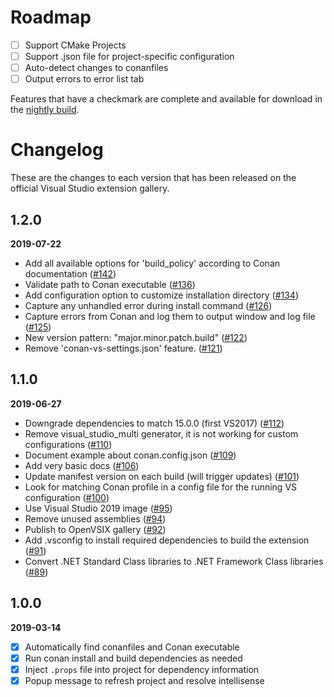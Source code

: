 # Roadmap

- [ ] Support CMake Projects
- [ ] Support .json file for project-specific configuration
- [ ] Auto-detect changes to conanfiles
- [ ] Output errors to error list tab

Features that have a checkmark are complete and available for
download in the
[nightly build](http://vsixgallery.com/extension/148ffa77-d70a-407f-892b-9ee542346862/).

# Changelog

These are the changes to each version that has been released
on the official Visual Studio extension gallery.

## 1.2.0

**2019-07-22**

- Add all available options for 'build_policy' according to Conan documentation ([#142](https://github.com/conan-io/conan-vs-extension/pull/142))
- Validate path to Conan executable ([#136](https://github.com/conan-io/conan-vs-extension/pull/136))
- Add configuration option to customize installation directory ([#134](https://github.com/conan-io/conan-vs-extension/pull/134))
- Capture any unhandled error during install command ([#126](https://github.com/conan-io/conan-vs-extension/pull/126))
- Capture errors from Conan and log them to output window and log file ([#125](https://github.com/conan-io/conan-vs-extension/pull/125))
- New version pattern: "major.minor.patch.build" ([#122](https://github.com/conan-io/conan-vs-extension/pull/122))
- Remove 'conan-vs-settings.json' feature. ([#121](https://github.com/conan-io/conan-vs-extension/pull/121))


## 1.1.0

**2019-06-27**

- Downgrade dependencies to match 15.0.0 (first VS2017) ([#112](https://github.com/conan-io/conan-vs-extension/pull/112))
- Remove visual_studio_multi generator, it is not working for custom configurations ([#110](https://github.com/conan-io/conan-vs-extension/pull/110))
- Document example about conan.config.json ([#109](https://github.com/conan-io/conan-vs-extension/pull/109))
- Add very basic docs ([#106](https://github.com/conan-io/conan-vs-extension/pull/106))
- Update manifest version on each build (will trigger updates) ([#101](https://github.com/conan-io/conan-vs-extension/pull/101))
- Look for matching Conan profile in a config file for the running VS configuration ([#100](https://github.com/conan-io/conan-vs-extension/pull/100))
- Use Visual Studio 2019 image ([#95](https://github.com/conan-io/conan-vs-extension/pull/95))
- Remove unused assemblies ([#94](https://github.com/conan-io/conan-vs-extension/pull/94))
- Publish to OpenVSIX gallery ([#92](https://github.com/conan-io/conan-vs-extension/pull/92))
- Add .vsconfig to install required dependencies to build the extension ([#91](https://github.com/conan-io/conan-vs-extension/pull/91))
- Convert .NET Standard Class libraries to .NET Framework Class libraries ([#89](https://github.com/conan-io/conan-vs-extension/pull/89))


## 1.0.0

**2019-03-14**

- [x] Automatically find conanfiles and Conan executable
- [x] Run conan install and build dependencies as needed
- [x] Inject `.props` file into project for dependency information
- [x] Popup message to refresh project and resolve intellisense
